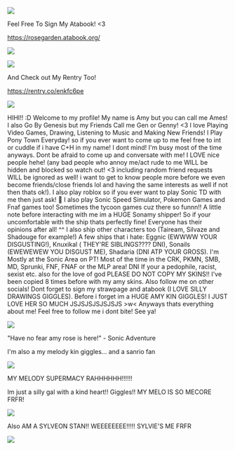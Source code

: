 ![](https://i.imgur.com/rM3Ob1U.gif)


Feel Free To Sign My Atabook! <3

https://rosegarden.atabook.org/

![](https://komarev.com/ghpvc/?username=AmyLovesSonic&color=ff69b4)

![](https://64.media.tumblr.com/bc405d0cad1ef3045f4ee6745ef90134/tumblr_p9qhizRyul1vpintko1_400.gif)

And Check out My Rentry Too! 

https://rentry.co/enkfc6pe



![](https://i.pinimg.com/originals/61/20/37/6120370ab3bfa08c8ab7bd505ff4ce3b.gif)

HIHI!! :D Welcome to my profile! My name is Amy but you can call me Ames! I also Go By Genesis but my Friends Call me Gen or Genny! <3 I love Playing Video Games, Drawing, Listening to Music and Making New Friends! I Play Pony Town Everyday! so if you ever want to come up to me feel free to int or cuddle if i have C+H in my name! I dont mind! I'm busy most of the time anyways. Dont be afraid to come up and conversate with me! I LOVE nice people hehe! (any bad people who annoy me/act rude to me WILL be hidden and blocked so watch out! <3 including random friend requests WILL be ignored as well! i want to get to know people more before we even become friends/close friends lol and having the same interests as well if not then thats ok!). I also play roblox so if you ever want to play Sonic TD with me then just ask! 🌹 I also play Sonic Speed Simulator, Pokemon Games and Fnaf games too! Sometimes the tycoon games cuz there so funnn!! A little note before interacting with me im a HUGE Sonamy shipper! So if your uncomfortable with the ship thats perfectly fine! Everyone has their opinions after all! ^^ I also ship other characters too (Taiream, Silvaze and Shadouge for example!) 
A few ships that i hate: Eggnic (EWWWW YOUR DISGUSTING!), Knuxikal ( THEY'RE SIBLINGS???? DNI), Sonails (EWEWEWEW YOU DISGUST ME), Shadaria (DNI ATP YOUR GROSS). I'm Mostly at the Sonic Area on PT! Most of the time in the CRK, PKMN, SMB, MD, Sprunki, FNF, FNAF or the MLP area! DNI If your a pedophile, racist, sexist etc. also for the love of god PLEASE DO NOT COPY MY SKINS!! I've been copied 8 times before with my amy skins. Also follow me on other socials! Dont forget to sign my strawpage and atabook (I LOVE SILLY DRAWINGS GIGGLES). Before i forget im a HUGE AMY KIN GIGGLES! I JUST LOVE HER SO MUCH JSJSJSJSJSJSJS >w< Anyways thats everything about me! Feel free to follow me i dont bite! See ya! 

![](https://i.pinimg.com/originals/68/34/ed/6834eded0cb08f3b9048b44983b90720.gif)

"Have no fear amy rose is here!" - Sonic Adventure

I'm also a my melody kin giggles... and a sanrio fan

![](https://media0.giphy.com/media/v1.Y2lkPTc5MGI3NjExaDJldTQydjNmeXBwNDhjdGdxcWlkdzRrZzA3MTBvZGc1cG1kY211ayZlcD12MV9pbnRlcm5hbF9naWZfYnlfaWQmY3Q9Zw/ZYi6VZaUJzrNiGvJ8T/giphy.gif)

MY MELODY SUPERMACY RAHHHHHH!!!!!!

Im just a silly gal with a kind heart!! Giggles!! MY MELO IS SO MECORE FRFR!

![](https://i.pinimg.com/originals/21/d1/e2/21d1e2f4d18a68a583ffec6246a04b44.gif)

Also AM A SYLVEON STAN!! WEEEEEEEE!!!!! SYLVIE'S ME FRFR 

![](https://images.steamusercontent.com/ugc/441731065134968778/E0A139AFE05A44714442B0BAA9087F35667B02CD/?imw=5000&imh=5000&ima=fit&impolicy=Letterbox&imcolor=%23000000&letterbox=false)


